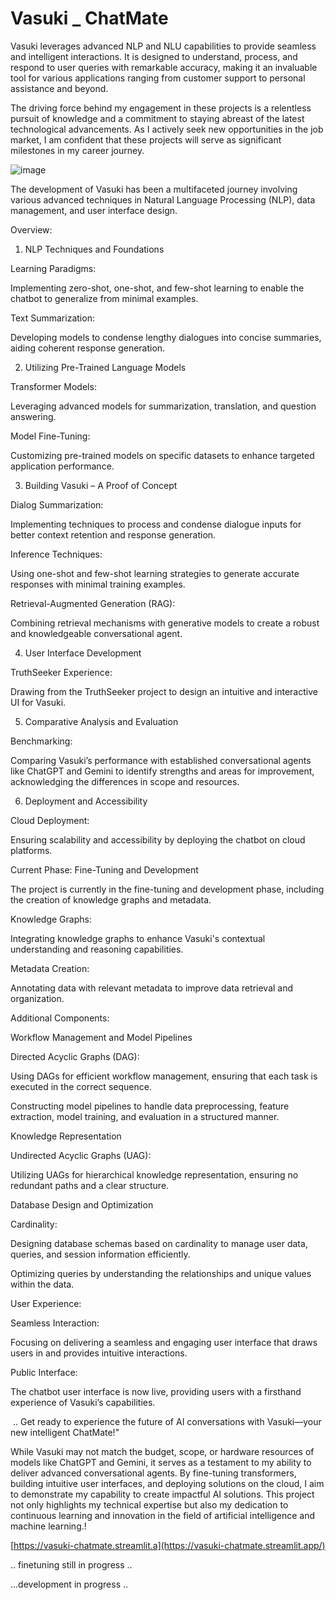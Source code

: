 # Vasuki _ ChatMate

Vasuki leverages advanced NLP and NLU capabilities to provide seamless and intelligent interactions. It is designed to understand, process, and respond to user queries with remarkable accuracy, making it an invaluable tool for various applications ranging from customer support to personal assistance and beyond.

The driving force behind my engagement in these projects is a relentless pursuit of knowledge and a commitment to staying abreast of the latest technological advancements. As I actively seek new opportunities in the job market, I am confident that these projects will serve as significant milestones in my career journey.

![image](https://github.com/AbhijithNidanakavi/Vasuki/assets/91921508/d9f5895f-00c3-48f1-8e38-cedf0f5d977c)

The development of Vasuki has been a multifaceted journey involving various advanced techniques in Natural Language Processing (NLP), data management, and user interface design.

Overview: 

1. NLP Techniques and Foundations

Learning Paradigms:

Implementing zero-shot, one-shot, and few-shot learning to enable the chatbot to generalize from minimal examples.

Text Summarization:

Developing models to condense lengthy dialogues into concise summaries, aiding coherent response generation.


2. Utilizing Pre-Trained Language Models

Transformer Models:

Leveraging advanced models for summarization, translation, and question answering.

Model Fine-Tuning:

Customizing pre-trained models on specific datasets to enhance targeted application performance.
 

3. Building Vasuki – A Proof of Concept

Dialog Summarization:

Implementing techniques to process and condense dialogue inputs for better context retention and response generation.

Inference Techniques:

Using one-shot and few-shot learning strategies to generate accurate responses with minimal training examples.

Retrieval-Augmented Generation (RAG):

Combining retrieval mechanisms with generative models to create a robust and knowledgeable conversational agent.
 

4. User Interface Development

TruthSeeker Experience:

Drawing from the TruthSeeker project to design an intuitive and interactive UI for Vasuki.
 

5. Comparative Analysis and Evaluation

Benchmarking:

Comparing Vasuki’s performance with established conversational agents like ChatGPT and Gemini to identify strengths and areas for improvement, acknowledging the differences in scope and resources.


6. Deployment and Accessibility

Cloud Deployment:

Ensuring scalability and accessibility by deploying the chatbot on cloud platforms.
 

Current Phase: Fine-Tuning and Development
 

The project is currently in the fine-tuning and development phase, including the creation of knowledge graphs and metadata.

Knowledge Graphs:

Integrating knowledge graphs to enhance Vasuki's contextual understanding and reasoning capabilities.

Metadata Creation:

Annotating data with relevant metadata to improve data retrieval and organization.
 

Additional Components:
 

Workflow Management and Model Pipelines

Directed Acyclic Graphs (DAG):

Using DAGs for efficient workflow management, ensuring that each task is executed in the correct sequence.

Constructing model pipelines to handle data preprocessing, feature extraction, model training, and evaluation in a structured manner.
 

Knowledge Representation

Undirected Acyclic Graphs (UAG):

Utilizing UAGs for hierarchical knowledge representation, ensuring no redundant paths and a clear structure.
 

Database Design and Optimization

Cardinality:

Designing database schemas based on cardinality to manage user data, queries, and session information efficiently.

Optimizing queries by understanding the relationships and unique values within the data.
 

User Experience:

Seamless Interaction:

Focusing on delivering a seamless and engaging user interface that draws users in and provides intuitive interactions.

Public Interface:

The chatbot user interface is now live, providing users with a firsthand experience of Vasuki’s capabilities.

​
.. Get ready to experience the future of AI conversations with Vasuki—your new intelligent ChatMate!"


While Vasuki may not match the budget, scope, or hardware resources of models like ChatGPT and Gemini, it serves as a testament to my ability to deliver advanced conversational agents. By fine-tuning transformers, building intuitive user interfaces, and deploying solutions on the cloud, I aim to demonstrate my capability to create impactful AI solutions. This project not only highlights my technical expertise but also my dedication to continuous learning and innovation in the field of artificial intelligence and machine learning.!

[https://vasuki-chatmate.streamlit.a](https://vasuki-chatmate.streamlit.app/)

.. finetuning still in progress ..

...development in progress ..
